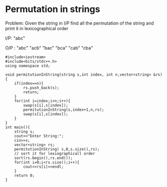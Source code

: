 # Permutation in strings

Problem: Given the string in I/P find all the permutation of the string and print it in lexicographical order

I/P: "abc"

O/P : "abc" "acb" "bac" "bca" "cab" "cba"

```
#include<iostream>
#include<bits/stdc++.h>
using namespace std;

void permitutionInString(string s,int index, int n,vector<string> &rs){
    if(index==n){
        rs.push_back(s);
        return;
    }
    for(int i=index;i<n;i++){
        swap(s[i],s[index]);
        permitutionInString(s,index+1,n,rs);
        swap(s[i],s[index]);
    }
}
int main(){
    string s;
    cout<<"Enter String:";
    cin>>s;
    vector<string> rs;
    permitutionInString( s,0,s.size(),rs);
    // sort it for lexiographicall order
    sort(rs.begin(),rs.end());
    for(int i=0;i<rs.size();i++){
        cout<<rs[i]<<endl;
    }
    return 0;
}
```
